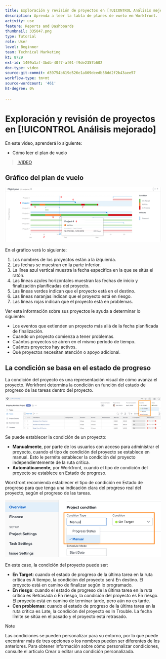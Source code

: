 ```yaml
---
title: Exploración y revisión de proyectos en [!UICONTROL Análisis mejorado]
description: Aprenda a leer la tabla de planes de vuelo en Workfront.
activity: use
feature: Reports and Dashboards
thumbnail: 335047.png
type: Tutorial
role: User
level: Beginner
team: Technical Marketing
kt: 8729
exl-id: 1409a1af-3bdb-40f7-af01-f9de2357b602
doc-type: video
source-git-commit: d39754b619e526e1a869deedb38dd2f2b43aee57
workflow-type: tm+mt
source-wordcount: '461'
ht-degree: 0%

---
```


# Exploración y revisión de proyectos en [!UICONTROL Análisis mejorado]

En este vídeo, aprenderá lo siguiente:

* Cómo leer el plan de vuelo

>[!VIDEO](https://video.tv.adobe.com/v/335047/?quality=12)

## Gráfico del plan de vuelo

![Imagen de un gráfico de plan de vuelo con números que coinciden con las viñetas siguientes](assets/section-2-1.png)

En el gráfico verá lo siguiente:

1. Los nombres de los proyectos están a la izquierda.
1. Las fechas se muestran en la parte inferior.
1. La línea azul vertical muestra la fecha específica en la que se sitúa el ratón.
1. Las líneas azules horizontales muestran las fechas de inicio y finalización planificadas del proyecto.
1. Las líneas verdes indican que el proyecto está en el destino.
1. Las líneas naranjas indican que el proyecto está en riesgo.
1. Las líneas rojas indican que el proyecto está en problemas.

Ver esta información sobre sus proyectos le ayuda a determinar lo siguiente:

* Los eventos que extienden un proyecto más allá de la fecha planificada de finalización.
* Cuando un proyecto comienza a tener problemas.
* Cuántos proyectos se abren en el mismo período de tiempo.
* Cuántos proyectos hay activos.
* Qué proyectos necesitan atención o apoyo adicional.

## La condición se basa en el estado de progreso

La condición del proyecto es una representación visual de cómo avanza el proyecto. Workfront determina la condición en función del estado de progreso de las tareas dentro del proyecto.

![Una imagen de los posibles estados de progreso](assets/section-2-2.png)

Se puede establecer la condición de un proyecto:

* **Manualmente**, por parte de los usuarios con acceso para administrar el proyecto, cuando el tipo de condición del proyecto se establece en manual. Esto le permite establecer la condición del proyecto independientemente de la ruta crítica.
* **Automáticamente**, por Workfront, cuando el tipo de condición del proyecto se establece en Estado de progreso.

Workfront recomienda establecer el tipo de condición en Estado de progreso para que tenga una indicación clara del progreso real del proyecto, según el progreso de las tareas.

![Una imagen de los posibles estados de progreso](assets/section-2-3.png)

En este caso, la condición del proyecto puede ser:

* **En Target**: cuando el estado de progreso de la última tarea en la ruta crítica es A tiempo, la condición del proyecto será En destino. El proyecto está en camino de finalizar según lo programado.
* **En riesgo**: cuando el estado de progreso de la última tarea en la ruta crítica es Retrasada o En riesgo, la condición del proyecto es En riesgo. El proyecto está en camino de terminar tarde, pero aún no es tarde.
* **Con problemas**: cuando el estado de progreso de la última tarea en la ruta crítica es Late, la condición del proyecto es In Trouble. La fecha límite se sitúa en el pasado y el proyecto está retrasado.

>[!NOTE]
>
>Las condiciones se pueden personalizar para su entorno, por lo que puede encontrar más de tres opciones o los nombres pueden ser diferentes de los anteriores. Para obtener información sobre cómo personalizar condiciones, consulte el artículo Crear o editar una condición personalizada.
